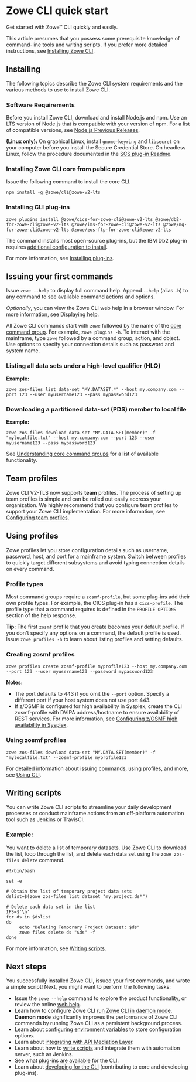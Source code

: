 # Zowe CLI quick start

Get started with Zowe&trade; CLI quickly and easily.

This article presumes that you possess some prerequisite knowledge of command-line tools and writing scripts. If you prefer more detailed instructions, see [Installing Zowe CLI](../user-guide/cli-installcli.md).

## Installing

The following topics describe the Zowe CLI system requirements and the various methods to use to install Zowe CLI.

### Software Requirements

Before you install Zowe CLI, download and install Node.js and npm. Use an LTS version of Node.js that is compatible with your version of npm. For a list of compatible versions, see [Node.js Previous Releases](https://nodejs.org/en/download/releases/).

**(Linux only):** On graphical Linux, install `gnome-keyring` and `libsecret` on your computer before you install the Secure Credential Store. On headless Linux, follow the procedure documented in the [SCS plug-in Readme](https://github.com/zowe/zowe-cli-scs-plugin/blob/master/README.md#software-requirements).

### Installing Zowe CLI core from public npm

Issue the following command to install the core CLI.

```
npm install -g @zowe/cli@zowe-v2-lts
```

### Installing CLI plug-ins

```
zowe plugins install @zowe/cics-for-zowe-cli@zowe-v2-lts @zowe/db2-for-zowe-cli@zowe-v2-lts @zowe/ims-for-zowe-cli@zowe-v2-lts @zowe/mq-for-zowe-cli@zowe-v2-lts @zowe/zos-ftp-for-zowe-cli@zowe-v2-lts
```

The command installs most open-source plug-ins, but the IBM Db2 plug-in requires [additional configuration to install](../user-guide/cli-db2plugin.md#installing).

For more information, see [Installing plug-ins](../user-guide/cli-installplugins.md).

## Issuing your first commands

Issue `zowe --help` to display full command help. Append `--help` (alias `-h`) to any command to see available command actions and options.

*Optionally*, you can view the Zowe CLI web help in a browser window. For more information, see [Displaying help](../user-guide/cli-using-displaying-help.md). 

All Zowe CLI commands start with `zowe` followed by the name of the [core command group](../user-guide/cli-using-understanding-core-command-groups.md). For example, `zowe plugins -h`. To interact with the mainframe, type `zowe` followed by a command group, action, and object. Use options to specify your connection details such as password and system name.

### Listing all data sets under a high-level qualifier (HLQ)

**Example:**

```
zowe zos-files list data-set "MY.DATASET.*" --host my.company.com --port 123 --user myusername123 --pass mypassword123
```

### Downloading a partitioned data-set (PDS) member to local file

**Example:**

```
zowe zos-files download data-set "MY.DATA.SET(member)" -f "mylocalfile.txt" --host my.company.com --port 123 --user myusername123 --pass mypassword123
```

See [Understanding core command groups](../user-guide/cli-using-understanding-core-command-groups.md) for a list of available functionality.

## Team profiles

Zowe CLI V2-TLS now supports **team** profiles. The process of setting up team profiles is simple and can be rolled out easily accross your organization. We highly recommend that you configure team profiles to support your Zowe CLI implementation. For more information, see [Configuring team profiles](../user-guide/cli-using-configuring-global-profiles.md).
## Using profiles

Zowe profiles let you store configuration details such as username, password, host, and port for a mainframe system. Switch between profiles to quickly target different subsystems and avoid typing connection details on every command.

### Profile types

Most command groups require a `zosmf-profile`, but some plug-ins add their own profile types. For example, the CICS plug-in has a `cics-profile`. The profile type that a command requires is defined in the `PROFILE OPTIONS` section of the help response.

**Tip:** The first `zosmf` profile that you create becomes your default profile. If you don't specify any options on a command, the default profile is used. Issue `zowe profiles -h` to learn about listing profiles and setting defaults.

### Creating zosmf profiles

```
zowe profiles create zosmf-profile myprofile123 --host my.company.com --port 123 --user myusername123 --password mypassword123
```

**Notes:** 

- The port defaults to 443 if you omit the `--port` option. Specify a different port if your host system does not use port 443.
- If z/OSMF is configured for high availability in Sysplex, create the CLI zosmf-profile with DVIPA address/hostname to ensure availability of REST services. For more information, see [Configuring z/OSMF high availability in Sysplex](../user-guide/systemrequirements-zosmf-ha.md).

### Using zosmf profiles

```
zowe zos-files download data-set "MY.DATA.SET(member)" -f "mylocalfile.txt" --zosmf-profile myprofile123
```

For detailed information about issuing commands, using profiles, and more, see [Using CLI](../user-guide/cli-using-usingcli.md).

## Writing scripts

You can write Zowe CLI scripts to streamline your daily development processes or conduct mainframe actions from an off-platform automation tool such as Jenkins or TravisCI.

### Example:

You want to delete a list of temporary datasets. Use Zowe CLI to download the list, loop through the list, and delete each data set using the `zowe zos-files delete` command.

```
#!/bin/bash

set -e

# Obtain the list of temporary project data sets
dslist=$(zowe zos-files list dataset "my.project.ds*")

# Delete each data set in the list
IFS=$'\n'
for ds in $dslist
do
     echo "Deleting Temporary Project Dataset: $ds"
     zowe files delete ds "$ds" -f
done
```

For more information, see [Writing scripts](../user-guide/cli-using-completing-advanced-tasks.md#writing-scripts).

## Next steps

You successfully installed Zowe CLI, issued your first commands, and wrote a simple script! Next, you might want to perform the following tasks:

- Issue the `zowe --help` command to explore the product functionality, or review the online [web help](../user-guide/cli-using-displaying-help.md).
- Learn how to configure Zowe CLI [run Zowe CLI in daemon mode](../user-guide/cli-using-using-daemon-mode.md). **Daemon mode** significantly improves the performance of Zowe CLI commands by running Zowe CLI as a persistent background process.
- Learn about [configuring environment variables](../user-guide/cli-configuringcli.md) to store configuration options.
- Learn about [integrating with API Mediation Layer](../user-guide/cli-using-integrating-apiml.md).
- Learn about how to [write scripts](../user-guide/cli-using-completing-advanced-tasks.md#writing-scripts) and integrate them with automation server, such as Jenkins.
- See what [plug-ins are available](../user-guide/cli-extending.md) for the CLI.
- Learn about [developing for the CLI](../extend/extend-cli/cli-devTutorials.md) (contributing to core and developing plug-ins).
